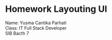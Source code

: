 # Homework Layouting UI
Name: Yusma Cantika Parhati <br>
Class: IT Full Stack Developer <br>
SIB Bacth 7
